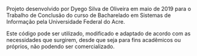 
Projeto desenvolvido por Dyego Silva de Oliveira
em maio de 2019 para o Trabalho de Conclusão do
curso de Bacharelado em Sistemas de Informação
pela Universidade Federal do Acre.

Este código pode ser utilizado, modificado e adaptado
de acordo com as necessidades que surgirem, desde que
seja para fins acadêmicos ou próprios, não podendo ser
comercializado.
